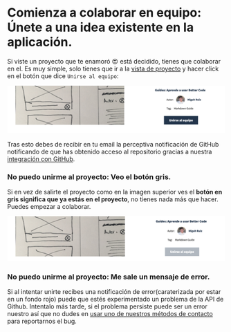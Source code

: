 # Comienza a colaborar en equipo: Únete a una idea existente en la aplicación.

Si viste un proyecto que te enamoró :heart_eyes: está decidido, tienes que colaborar en el. Es muy simple, solo tienes que ir a la [vista de proyecto](#) y hacer click en el botón que dice `Unirse al equipo`:

![](../../src/img/4.png)

Tras esto debes de recibir en tu email la perceptiva notificación de GitHub notificando de que has obtenido acceso al repositorio gracias a nuestra [integración con GitHub](#).

### No puedo unirme al proyecto: Veo el botón gris.

Si en vez de salirte el proyecto como en la imagen superior ves el **botón en gris significa que ya estás en el proyecto**, no tienes nada más que hacer. Puedes empezar a colaborar.

![](../../src/img/5.png)

### No puedo unirme al proyecto: Me sale un mensaje de error.

Si al intentar unirte recibes una notificación de error(caraterizada por estar en un fondo rojo) puede que estés experimentado un problema de la API de Github. Intentalo más tarde, si el problema persiste puede ser un error nuestro así que no dudes en [usar uno de nuestros métodos de contacto](#) para reportarnos el bug.
